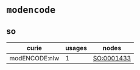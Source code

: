 # `modencode`

## so

| curie         |   usages | nodes                                                   |
|---------------|----------|---------------------------------------------------------|
| modENCODE:nlw |        1 | [SO:0001433](http://purl.obolibrary.org/obo/SO_0001433) |

